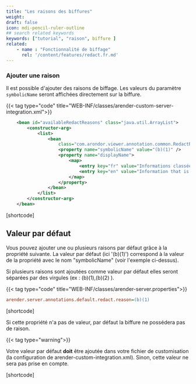 ```yaml
---
title: "Les raisons des biffures"
weight: 
draft: false
icon: mdi-pencil-ruler-outline
## search related keywords
keywords: ["tutorial", "raison", biffure ]
related:
    - name : "Fonctionnalité de biffage"
      rel: '/content/features/redact.fr.md'
---
```


### Ajouter une raison

Il est possible d'ajouter des raisons de biffage. Les valeurs du paramètre `symbolicName` seront affichées directement sur la biffure. 


{{< tag type="code" title="WEB-INF/classes/arender-custom-server-integration.xml">}}

```xml
    <bean id="availableRedactReasons" class="java.util.ArrayList">
		<constructor-arg>
			<list>
				<bean
					class="com.arondor.viewer.annotation.common.RedactReason">
					<property name="symbolicName" value="(b)(1)" />
					<property name="displayName">
						<map>
							<entry key="fr" value="Informations classées pour protéger la sécurité nationale." />
							<entry key="en" value="Information that is classified to protect national security." />
						</map>
					</property>
				</bean>
			</list>
		</constructor-arg>
	</bean>
```

[shortcode]

## Valeur par défaut 

Vous pouvez ajouter une ou plusieurs raisons par défaut grâce à la propriété suivante. La valeur par défaut (ici '(b)(1)') correspond à la valeur de la propriété avec le nom "symbolicName" (voir l'exemple ci-dessus).

Si plusieurs raisons sont ajoutées comme valeur par défaut elles seront séparées par des virgules (ex : (b)(1),(b)(2) ).

{{< tag type="code" title="WEB-INF/classes/arender-server.properties">}}

```cfg
arender.server.annotations.default.redact.reason=(b)(1)
```
[shortcode]

Si cette propriété n'a pas de valeur, par défaut la biffure ne possédera pas de raison.

{{< tag type="warning">}}

Votre valeur par défaut **doit** être ajoutée dans votre fichier de customisation (la configuration de arender-custom-integration.xml). Sinon, cette valeur ne sera pas prise en compte.

[shortcode]

